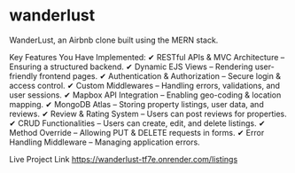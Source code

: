 # wanderlust
WanderLust, an Airbnb clone built using the MERN stack.

Key Features You Have Implemented:
✔ RESTful APIs & MVC Architecture – Ensuring a structured backend.
✔ Dynamic EJS Views – Rendering user-friendly frontend pages.
✔ Authentication & Authorization – Secure login & access control.
✔ Custom Middlewares – Handling errors, validations, and user sessions.
✔ Mapbox API Integration – Enabling geo-coding & location mapping.
✔ MongoDB Atlas – Storing property listings, user data, and reviews.
✔ Review & Rating System – Users can post reviews for properties.
✔ CRUD Functionalities – Users can create, edit, and delete listings.
✔ Method Override – Allowing PUT & DELETE requests in forms.
✔ Error Handling Middleware – Managing application errors.

Live Project Link
https://wanderlust-tf7e.onrender.com/listings
